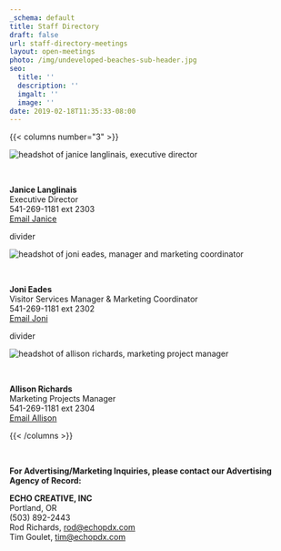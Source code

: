 ```yaml
---
_schema: default
title: Staff Directory
draft: false
url: staff-directory-meetings
layout: open-meetings
photo: /img/undeveloped-beaches-sub-header.jpg
seo:
  title: ''
  description: ''
  imgalt: ''
  image: ''
date: 2019-02-18T11:35:33-08:00
---
```

{{< columns number="3" >}}

![headshot of janice langlinais, executive director](/img/janice-langlinais-staff.jpg)

<p>&nbsp;</p>

**Janice Langlinais**<br>Executive Director<br>541-269-1181 ext 2303<br>[Email Janice](mailto:janice@oregonsadventurecoast.com)

divider

![headshot of joni eades, manager and marketing coordinator](/img/joni-eades-staff.jpg)

<p>&nbsp;</p>

**Joni Eades**<br>Visitor Services Manager & Marketing Coordinator<br>541-269-1181 ext 2302<br>[Email Joni](mailto:joni@oregonsadventurecoast.com)

divider

![headshot of allison richards, marketing project manager](/img/allison-richards-staff.jpg)

<p>&nbsp;</p>

**Allison Richards**<br>Marketing Projects Manager<br>541-269-1181 ext 2304<br>[Email Allison](mailto:allison@oregonsadventurecoast.com)

{{< /columns >}}

<p>&nbsp;</p>

**For Advertising/Marketing Inquiries, please contact our Advertising Agency of Record:**

**ECHO CREATIVE, INC**<br>Portland, OR<br>(503) 892-2443<br>Rod Richards, [rod@echopdx.com](mailto:rod@echopdx.com)<br>Tim Goulet, [tim@echopdx.com](mailto:tim@echopdx.com)
